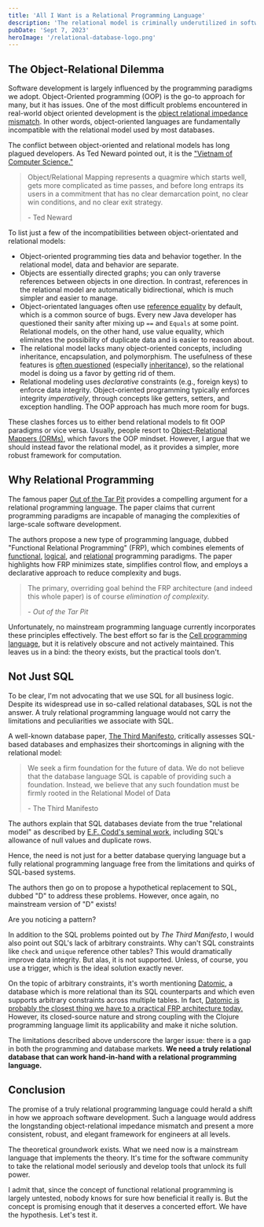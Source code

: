 ```yaml
---
title: 'All I Want is a Relational Programming Language'
description: 'The relational model is criminally underutilized in software development. Despite lots of theoretical discussion, no mainstream relational programming language exists. This needs to change if we want simpler, more robust software.'
pubDate: 'Sept 7, 2023'
heroImage: '/relational-database-logo.png'
---
```


## The Object-Relational Dilemma

Software development is largely influenced by the programming paradigms we adopt. Object-Oriented programming (OOP) is the go-to approach for many, but it has issues. One of the most difficult problems encountered in real-world object oriented development is the [object relational impedance mismatch](https://en.wikipedia.org/wiki/Object%E2%80%93relational_impedance_mismatch). In other words, object-oriented languages are fundamentally incompatible with the relational model used by most databases.

The conflict between object-oriented and relational models has long plagued developers. As Ted Neward pointed out, it is the ["Vietnam of Computer Science."](https://www.odbms.org/wp-content/uploads/2013/11/031.01-Neward-The-Vietnam-of-Computer-Science-June-2006.pdf)

> Object/Relational Mapping represents a quagmire which starts well, gets more complicated as time passes, and before long entraps its users in a commitment that has no clear demarcation point, no clear win conditions, and no clear exit strategy.
>
> \- Ted Neward

To list just a few of the incompatibilities between object-orientated and relational models:

- Object-oriented programming ties data and behavior together. In the relational model, data and behavior are separate.
- Objects are essentially directed graphs; you can only traverse references between objects in one direction. In contrast, references in the relational model are automatically bidirectional, which is much simpler and easier to manage.
- Object-orientated languages often use [reference equality](https://www.baeldung.com/java-equals-method-operator-difference) by default, which is a common source of bugs. Every new Java developer has questioned their sanity after mixing up `==` and `Equals` at some point. Relational models, on the other hand, use value equality, which eliminates the possibility of duplicate data and is easier to reason about.
- The relational model lacks many object-oriented concepts, including inheritance, encapsulation, and polymorphism. The usefulness of these features is [often questioned](https://youtu.be/QM1iUe6IofM?si=NZ2rdzanJ4M9ZZJM) (especially [inheritance](https://en.wikipedia.org/wiki/Composition_over_inheritance)), so the relational model is doing us a favor by getting rid of them.
- Relational modeling uses *declarative* constraints (e.g., foreign keys) to enforce data integrity. Object-oriented programming typically enforces integrity *imperatively*, through concepts like getters, setters, and exception handling. The OOP approach has much more room for bugs.

These clashes forces us to either bend relational models to fit OOP paradigms or vice versa. Usually, people resort to [Object-Relational Mappers (ORMs)](https://en.wikipedia.org/wiki/Object%E2%80%93relational_mapping), which favors the OOP mindset. However, I argue that we should instead favor the relational model, as it provides a simpler, more robust framework for computation.

## Why Relational Programming

The famous paper [Out of the Tar Pit](https://curtclifton.net/papers/MoseleyMarks06a.pdf) provides a compelling argument for a relational programming language. The paper claims that current programming paradigms are incapable of managing the complexities of large-scale software development.

The authors propose a new type of programming language, dubbed "Functional Relational Programming" (FRP), which combines elements of [functional](https://en.wikipedia.org/wiki/Functional_programming), [logical](https://en.wikipedia.org/wiki/Logic_programming), and [relational](https://en.wikipedia.org/wiki/Relational_model) programming paradigms. The paper highlights how FRP minimizes state, simplifies control flow, and employs a declarative approach to reduce complexity and bugs.

> The primary, overriding goal behind the FRP architecture (and indeed this whole paper) is of course *elimination of complexity.*
>
> \- *Out of the Tar Pit*

Unfortunately, no mainstream programming language currently incorporates these principles effectively. The best effort so far is the [Cell programming language](https://www.cell-lang.net/), but it is relatively obscure and not actively maintained. This leaves us in a bind: the theory exists, but the practical tools don't.

## Not Just SQL

To be clear, I'm not advocating that we use SQL for all business logic. Despite its widespread use in so-called relational databases, SQL is not the answer. A truly relational programming language would not carry the limitations and peculiarities we associate with SQL.

A well-known database paper, [The Third Manifesto](https://www.dcs.warwick.ac.uk/~hugh/TTM/DTATRM.pdf), critically assesses SQL-based databases and emphasizes their shortcomings in aligning with the relational model:

> We seek a firm foundation for the future of data. We do not believe that the database language SQL is capable of providing such a foundation. Instead, we believe that any such foundation must be firmly rooted in the Relational Model of Data
>
> \- The Third Manifesto

The authors explain that SQL databases deviate from the true "relational model" as described by [E.F. Codd's seminal work](http://db.dobo.sk/wp-content/uploads/2015/11/Codd_1970_A_relational_model.pdf), including SQL's allowance of null values and duplicate rows.

Hence, the need is not just for a better database querying language but a fully relational programming language free from the limitations and quirks of SQL-based systems.

The authors then go on to propose a hypothetical replacement to SQL, dubbed "D" to address these problems. However, once again, no mainstream version of "D" exists!

Are you noticing a pattern?

In addition to the SQL problems pointed out by *The Third Manifesto*, I would also point out SQL's lack of arbitrary constraints. Why can't SQL constraints like `check` and `unique` reference other tables? This would dramatically improve data integrity. But alas, it is not supported. Unless, of course, you use a trigger, which is the ideal solution exactly never.

On the topic of arbitrary constraints, it's worth mentioning [Datomic](https://www.datomic.com/), a database which is more relational than its SQL counterparts and which even supports arbitrary constraints across multiple tables. In fact, [Datomic is probably the closest thing we have to a practical FRP architecture today.](https://www.youtube.com/watch?v=nbMMywfBXic) However, its closed-source nature and strong coupling with the Clojure programming language limit its applicability and make it niche solution.

The limitations described above underscore the larger issue: there is a gap in both the programming and database markets. **We need a truly relational database that can work hand-in-hand with a relational programming language.**

## Conclusion
The promise of a truly relational programming language could herald a shift in how we approach software development. Such a language would address the longstanding object-relational impedance mismatch and present a more consistent, robust, and elegant framework for engineers at all levels.

The theoretical groundwork exists. What we need now is a mainstream language that implements the theory. It's time for the software community to take the relational model seriously and develop tools that unlock its full power.

I admit that, since the concept of functional relational programming is largely untested, nobody knows for sure how beneficial it really is. But the concept is promising enough that it deserves a concerted effort. We have the hypothesis. Let's test it.